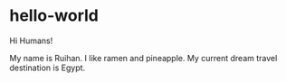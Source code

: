 # hello-world

Hi Humans!

My name is Ruihan. I like ramen and pineapple.
My current dream travel destination is Egypt.
